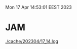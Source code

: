 Mon 17 Apr 14:53:01 EEST 2023
# JAM
<a href='./cache/202304/17_14.log'>./cache/202304/17_14.log</a>
